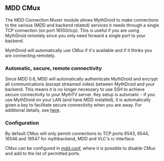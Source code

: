 ## MDD CMux ##

The MDD Connection Muxer module allows MythDroid to make connections to the
various (MDD and backend related) services it needs through a single TCP
connection (on port 16550/tcp). This is useful if you are using MythDroid
remotely since you only need forward a single port to your backend.

MythDroid will automatically use CMux if it's available and if it thinks
you are connecting remotely.

### Automatic, secure, remote connectivity ###

Since MDD 0.6, MDD will automatically authenticate MythDroid and encrypt all communications (except streamed video) between MythDroid and your backend. This means it is no longer necessary to use SSH to achieve secure connectivity to your MythTV server. Key setup is automatic - if you use MythDroid on your LAN (and have MDD installed), it is automatically given a key to facilitate secure connectivity when you are away. For additional details, see [here](CMuxCrypt.md).

### Configuration ###

By default CMux will only permit connections to TCP ports 6543, 6544, 16546
and 16547 for mythbackend, MDD and VLC's rc interface.

CMux can be configured in [mdd.conf](MDDConf.md), where it is possible to disable
CMux and add to the list of permitted ports.